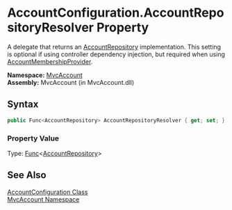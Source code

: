 AccountConfiguration.AccountRepositoryResolver Property
=======================================================
A delegate that returns an [AccountRepository][1] implementation. This setting is optional if using controller dependency injection, but required when using [AccountMembershipProvider][2].

**Namespace:** [MvcAccount][3]  
**Assembly:** MvcAccount (in MvcAccount.dll)

Syntax
------

```csharp
public Func<AccountRepository> AccountRepositoryResolver { get; set; }
```

### Property Value
Type: [Func][4]&lt;[AccountRepository][1]>

See Also
--------
[AccountConfiguration Class][5]  
[MvcAccount Namespace][3]  

[1]: ../AccountRepository/README.md
[2]: ../../MvcAccount.Web.Security/AccountMembershipProvider/README.md
[3]: ../README.md
[4]: http://msdn.microsoft.com/en-us/library/bb534960
[5]: README.md